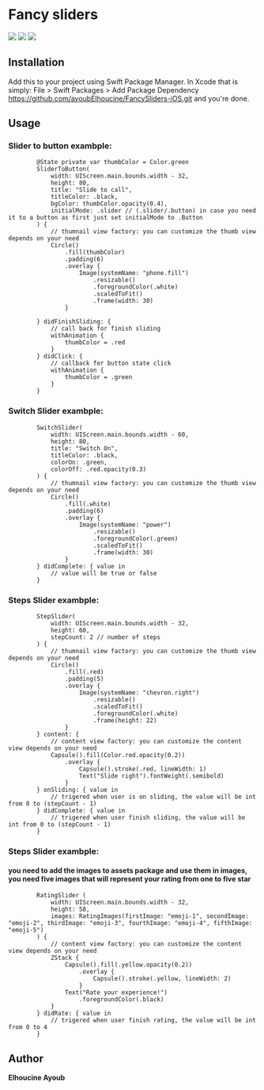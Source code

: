 # Fancy sliders

![](SliderToButtonEx.gif)    ![](SwitchSliderEx.gif) 
![](StepsSliderEx.gif)


## Installation

Add this to your project using Swift Package Manager. In Xcode that is simply: File > Swift Packages > Add Package Dependency https://github.com/ayoubElhoucine/FancySliders-iOS.git and you're done.

## Usage
### Slider to button exambple:

           
            @State private var thumbColor = Color.green
            SliderToButton(
                width: UIScreen.main.bounds.width - 32, 
                height: 80, 
                title: "Slide to call", 
                titleColor: .black, 
                bgColor: thumbColor.opacity(0.4),
                initialMode: .slider // (.slider/.button) in case you need it to a button as first just set initialMode to .Button
            ) {
                // thumnail view factory: you can customize the thumb view depends on your need
                Circle()
                    .fill(thumbColor)
                    .padding(6)
                    .overlay {
                        Image(systemName: "phone.fill")
                            .resizable()
                            .foregroundColor(.white)
                            .scaledToFit()
                            .frame(width: 30)
                    }
                
            } didFinishSliding: {
                // call back for finish sliding
                withAnimation {
                    thumbColor = .red
                }
            } didClick: {
                // callback for button state click
                withAnimation {
                    thumbColor = .green
                }
            }
            
            
### Switch Slider exambple:

            SwitchSlider(
                width: UIScreen.main.bounds.width - 60, 
                height: 80, 
                title: "Switch On",
                titleColor: .black, 
                colorOn: .green, 
                colorOff: .red.opacity(0.3)
            ) {
                // thumnail view factory: you can customize the thumb view depends on your need
                Circle()
                    .fill(.white)
                    .padding(6)
                    .overlay {
                        Image(systemName: "power")
                            .resizable()
                            .foregroundColor(.green)
                            .scaledToFit()
                            .frame(width: 30)
                    }
            } didComplete: { value in
                // value will be true or false
            }


### Steps Slider exambple:

            StepSlider(
                width: UIScreen.main.bounds.width - 32, 
                height: 60, 
                stepCount: 2 // number of steps
            ) {
                // thumnail view factory: you can customize the thumb view depends on your need
                Circle()
                    .fill(.red)
                    .padding(5)
                    .overlay {
                        Image(systemName: "chevron.right")
                            .resizable()
                            .scaledToFit()
                            .foregroundColor(.white)
                            .frame(height: 22)
                    }
            } content: {
                // content view factory: you can customize the content view depends on your need
                Capsule().fill(Color.red.opacity(0.2))
                    .overlay {
                        Capsule().stroke(.red, lineWidth: 1)
                        Text("Slide right").fontWeight(.semibold)
                    }
            } onSliding: { value in
                // trigered when user is on sliding, the value will be int from 0 to (stepCount - 1)
            } didComplete: { value in
                // trigered when user finish sliding, the value will be int from 0 to (stepCount - 1)
            }

### Steps Slider exambple:
#### you need to add the images to assets package and use them in images, you need five images that will represent your rating from one to five star

            RatingSlider (
                width: UIScreen.main.bounds.width - 32,
                height: 58,
                images: RatingImages(firstImage: "emoji-1", secondImage: "emoji-2", thirdImage: "emoji-3", fourthImage: "emoji-4", fifthImage: "emoji-5")
            ) {
                // content view factory: you can customize the content view depends on your need
                ZStack {
                    Capsule().fill(.yellow.opacity(0.2))
                        .overlay {
                            Capsule().stroke(.yellow, lineWidth: 2)
                        }
                    Text("Rate your experience!")
                        .foregroundColor(.black)
                }
            } didRate: { value in
                // trigered when user finish rating, the value will be int from 0 to 4
            }


## Author

__Elhoucine Ayoub__
